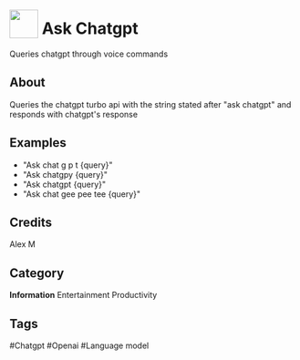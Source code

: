 # <img src="https://raw.githack.com/FortAwesome/Font-Awesome/master/svgs/solid/brain.svg" card_color="#40DBB0" width="50" height="50" style="vertical-align:bottom"/> Ask Chatgpt
Queries chatgpt through voice commands

## About
Queries the chatgpt turbo api with the string stated after "ask chatgpt" and responds with chatgpt's response

## Examples
* "Ask chat g p t {query}"
* "Ask chatgpy {query}"
* "Ask chatgpt {query}"
* "Ask chat gee pee tee {query}"

## Credits
Alex M

## Category
**Information**
Entertainment
Productivity

## Tags
#Chatgpt
#Openai
#Language model

